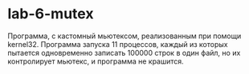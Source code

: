 # lab-6-mutex
Программа, с кастомный мьютексом, реализованным при помощи kernel32. Программа запуска 11 процессов, каждый из которых пытается одновременно записать 100000 строк в один файл, но их контролирует мьютекс, и программа не крашится.
